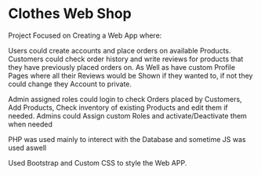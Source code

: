# Clothes Web Shop

Project Focused on Creating a Web App where:

Users could create accounts and place orders on available Products. Customers could check order history and write reviews for products that they have previously placed orders on. As Well as have custom Profile Pages where all their Reviews would be Shown if they wanted to, if not they could change they Account to private.

Admin assigned roles could login to check Orders placed by Customers, Add Products, Check inventory of existing Products and edit them if needed. Admins could Assign custom Roles and activate/Deactivate them when needed 
  
  PHP was used mainly to interect with the Database and sometime JS was used aswell 
  
  Used Bootstrap and Custom CSS to style the Web APP. 
